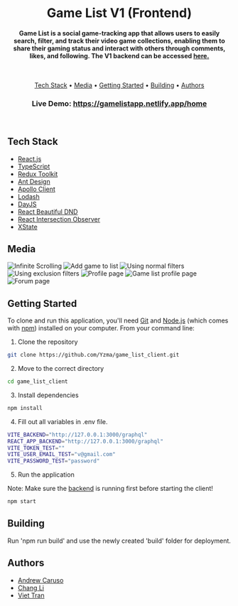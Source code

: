 <h1 align="center">
  Game List V1 (Frontend)
  <br> 
</h1>
<h4 align="center">Game List is a social game-tracking app that allows users to easily search, filter, and track their video game collections, enabling them to share their gaming status and interact with others through comments, likes, and following. The V1 backend can be accessed <a href="https://github.com/Yzma/game_list">here.</a></h4>
<br>

<p align="center">
  <a href="#tech-stack">Tech Stack</a> •
  <a href="#media">Media</a> •
  <a href="#getting-started">Getting Started</a> •
  <a href="#building">Building</a> •
  <a href="#authors">Authors</a> 
</p>

<h3 align="center">Live Demo: <a href="https://gamelistapp.netlify.app/home/">https://gamelistapp.netlify.app/home</a></h3>
<br>

## Tech Stack

- [React.js](https://reactjs.org)
- [TypeScript](https://www.typescriptlang.org/)
- [Redux Toolkit](https://redux-toolkit.js.org/)
- [Ant Design](https://ant.design/)
- [Apollo Client](https://www.apollographql.com/docs/react/)
- [Lodash](https://lodash.com/)
- [DayJS](https://day.js.org/)
- [React Beautiful DND](https://github.com/atlassian/react-beautiful-dnd)
- [React Intersection Observer](https://www.npmjs.com/package/react-intersection-observer)
- [XState](https://xstate.js.org/)

## Media

![Infinite Scrolling](/Media/Infinite%20Scrolling.gif)
![Add game to list](/Media/Add%20game%20to%20list.gif)
![Using normal filters](/Media/Using%20normal%20filters.gif)
![Using exclusion filters](/Media/Using%20exclusion%20filters.gif)
![Profile page](/Media/Profile%20page.gif)
![Game list profile page](/Media/Game%20list%20profile%20page.gif)
![Forum page](/Media/Forum%20page.gif)

## Getting Started

To clone and run this application, you'll need [Git](https://git-scm.com) and [Node.js](https://nodejs.org/en/download/) (which comes with [npm](http://npmjs.com)) installed on your computer. From your command line:

1. Clone the repository

```sh
git clone https://github.com/Yzma/game_list_client.git
```

2. Move to the correct directory

```sh
cd game_list_client
```

3. Install dependencies

```sh
npm install
```

4. Fill out all variables in .env file.

```sh
VITE_BACKEND="http://127.0.0.1:3000/graphql"
REACT_APP_BACKEND="http://127.0.0.1:3000/graphql"
VITE_TOKEN_TEST=""
VITE_USER_EMAIL_TEST="v@gmail.com"
VITE_PASSWORD_TEST="password"
```

5. Run the application

Note: Make sure the [backend](https://github.com/Yzma/game_list) is running first before starting the client!

```sh
npm start
```

## Building

Run 'npm run build' and use the newly created 'build' folder for deployment.

## Authors

- <a href="https://github.com/Yzma">Andrew Caruso</a>
- <a href="https://github.com/changLiCoding">Chang Li<a>
- <a href="https://github.com/tienviet10">Viet Tran<a>
